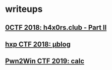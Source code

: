 # writeups

## [0CTF 2018: h4x0rs.club - Part II](https://github.com/lbherrera/writeups/tree/master/0ctf_quals-2018/h4x0rs.club#0ctf-2018-h4x0rsclub----part-ii)

## [hxp CTF 2018: µblog](https://github.com/lbherrera/writeups/tree/master/hxp-2018/blog#hxp-ctf-2018-%C2%B5blog)

## [Pwn2Win CTF 2019: calc](https://github.com/lbherrera/writeups/tree/master/pwn2win-2019/calc#pwn2win-ctf-2019-calc)
